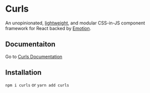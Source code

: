 # Curls

An unopinionated, [lightweight](https://bundlephobia.com/result?p=curls), and
modular CSS-in-JS component framework for React backed
by [Emotion](https://github.com/emotion-js/emotion).

## Documentaiton
Go to [Curls Documentation](https://curls.jaredlunde.com)

## Installation
`npm i curls` or `yarn add curls`
